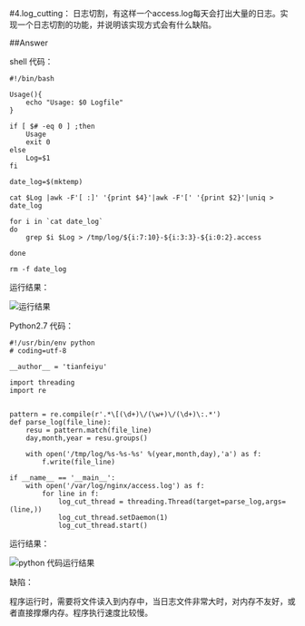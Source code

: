 #4.log_cutting：
日志切割，有这样一个access.log每天会打出大量的日志。实现一个日志切割的功能，并说明该实现方式会有什么缺陷。

##Answer

shell 代码：

	#!/bin/bash
	 
	Usage(){
	    echo "Usage: $0 Logfile"
	}
	         
	if [ $# -eq 0 ] ;then
	    Usage
	    exit 0
	else
	    Log=$1
	fi
	 
	date_log=$(mktemp)
	 
	cat $Log |awk -F'[ :]' '{print $4}'|awk -F'[' '{print $2}'|uniq > date_log
	 
	for i in `cat date_log`
	do
		grep $i $Log > /tmp/log/${i:7:10}-${i:3:3}-${i:0:2}.access
	 
	done
	 
	rm -f date_log

运行结果：

![运行结果](http://cdn.tianfeiyu.com/4-sh.png)


Python2.7 代码：
	

	#!/usr/bin/env python
	# coding=utf-8

	__author__ = 'tianfeiyu'

	import threading 
	import re
	
	
	pattern = re.compile(r'.*\[(\d+)\/(\w+)\/(\d+)\:.*')
	def parse_log(file_line):
	    resu = pattern.match(file_line)
	    day,month,year = resu.groups()
	    
	    with open('/tmp/log/%s-%s-%s' %(year,month,day),'a') as f:
	        f.write(file_line)
	
	if __name__ == '__main__':
	    with open('/var/log/nginx/access.log') as f:
	        for line in f: 
	            log_cut_thread = threading.Thread(target=parse_log,args=(line,))
	            log_cut_thread.setDaemon(1)
	            log_cut_thread.start()

运行结果：

![python 代码运行结果](http://cdn.tianfeiyu.com/4-python.png)

缺陷：

程序运行时，需要将文件读入到内存中，当日志文件非常大时，对内存不友好，或者直接撑爆内存。程序执行速度比较慢。
